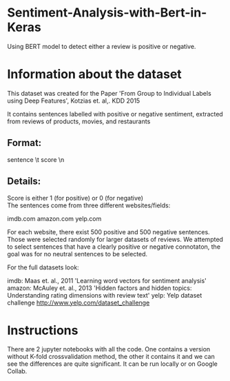 # Sentiment-Analysis-with-Bert-in-Keras
Using BERT model to detect either a review is positive or negative. 

# Information about the dataset
This dataset was created for the Paper 'From Group to Individual Labels using Deep Features', Kotzias et. al,. KDD 2015

It contains sentences labelled with positive or negative sentiment, extracted from reviews of products, movies, and restaurants

## Format:
sentence \t score \n

## Details:

Score is either 1 (for positive) or 0 (for negative)	
The sentences come from three different websites/fields:

imdb.com
amazon.com
yelp.com

For each website, there exist 500 positive and 500 negative sentences. Those were selected randomly for larger datasets of reviews. 
We attempted to select sentences that have a clearly positive or negative connotaton, the goal was for no neutral sentences to be selected.



For the full datasets look:

imdb: Maas et. al., 2011 'Learning word vectors for sentiment analysis'
amazon: McAuley et. al., 2013 'Hidden factors and hidden topics: Understanding rating dimensions with review text'
yelp: Yelp dataset challenge http://www.yelp.com/dataset_challenge

# Instructions
There are 2 jupyter notebooks with all the code. One contains a version without K-fold crossvalidation method, the other it contains it and we can see the differences are quite significant. It can be run locally or on Google Collab.

